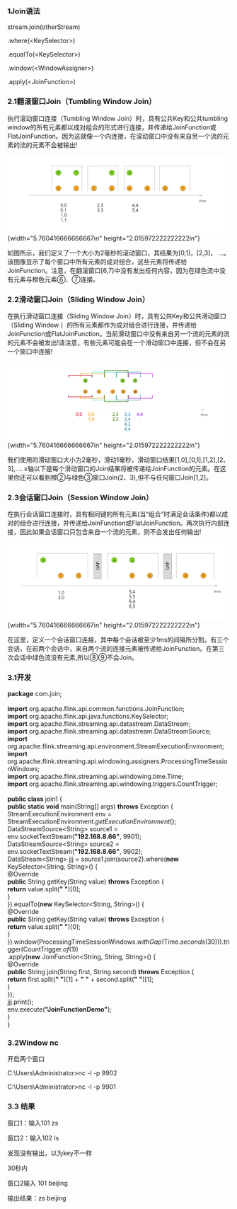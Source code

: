 ### 1Join语法

stream.join(otherStream)

.where(&lt;KeySelector&gt;)

.equalTo(&lt;KeySelector&gt;)

.window(&lt;WindowAssigner&gt;)

.apply(&lt;JoinFunction&gt;)

### 2.1翻滚窗口Join（Tumbling Window Join）

执行滚动窗口连接（Tumbling Window Join）时，具有公共Key和公共tumbling
window的所有元素都以成对组合的形式进行连接，并传递给JoinFunction或FlatJoinFunction。因为这就像一个内连接，在滚动窗口中没有来自另一个流的元素的流的元素不会被输出!

![a](media/image1.png){width="5.760416666666667in"
height="2.015972222222222in"}

如图所示，我们定义了一个大小为2毫秒的滚动窗口，其结果为\[0,1\]，\[2,3\]，
...。该图像显示了每个窗口中所有元素的成对组合，这些元素将传递给JoinFunction。注意，在翻滚窗口\[6,7\]中没有发出任何内容，因为在绿色流中没有元素与橙色元素⑥、⑦连接。

### 2.2滑动窗口Join（Sliding Window Join）

在执行滑动窗口连接（Sliding Window
Join）时，具有公共Key和公共滑动窗口（Sliding Window
）的所有元素都作为成对组合进行连接，并传递给JoinFunction或FlatJoinFunction。当前滑动窗口中没有来自另一个流的元素的流的元素不会被发出!请注意，有些元素可能会在一个滑动窗口中连接，但不会在另一个窗口中连接!

![a](media/image2.png){width="5.760416666666667in"
height="2.015972222222222in"}

我们使用的滑动窗口大小为2毫秒，滑动1毫秒，滑动窗口结果\[1,0\],\[0,1\],\[1,2\],\[2、3\],....
x轴以下是每个滑动窗口的Join结果将被传递给JoinFunction的元素。在这里你还可以看到橙②与绿色③窗口Join(2、3),但不与任何窗口Join\[1,2\]。

### 2.3会话窗口Join（Session Window Join）

在执行会话窗口连接时，具有相同键的所有元素(当“组合”时满足会话条件)都以成对的组合进行连接，并传递给JoinFunction或FlatJoinFunction。再次执行内部连接，因此如果会话窗口只包含来自一个流的元素，则不会发出任何输出!

![a](media/image3.png){width="5.760416666666667in"
height="2.015972222222222in"}

在这里，定义一个会话窗口连接，其中每个会话被至少1ms的间隔所分割。有三个会话，在前两个会话中，来自两个流的连接元素被传递给JoinFunction。在第三次会话中绿色流没有元素,所以⑧⑨不会Join。

### 3.1开发

**package** com.join;\
\
**import** org.apache.flink.api.common.functions.JoinFunction;\
**import** org.apache.flink.api.java.functions.KeySelector;\
**import** org.apache.flink.streaming.api.datastream.DataStream;\
**import** org.apache.flink.streaming.api.datastream.DataStreamSource;\
**import**
org.apache.flink.streaming.api.environment.StreamExecutionEnvironment;\
**import**
org.apache.flink.streaming.api.windowing.assigners.ProcessingTimeSessionWindows;\
**import** org.apache.flink.streaming.api.windowing.time.Time;\
**import**
org.apache.flink.streaming.api.windowing.triggers.CountTrigger;\
\
**public class** join1 {\
**public static void** main(String\[\] args) **throws** Exception {\
StreamExecutionEnvironment env =
StreamExecutionEnvironment.*getExecutionEnvironment*();\
DataStreamSource&lt;String&gt; source1 =
env.socketTextStream(**"192.168.8.66"**, 9901);\
DataStreamSource&lt;String&gt; source2 =
env.socketTextStream(**"192.168.8.66"**, 9902);\
DataStream&lt;String&gt; jjj = source1.join(source2).where(**new**
KeySelector&lt;String, String&gt;() {\
@Override\
**public** String getKey(String value) **throws** Exception {\
**return** value.split(**" "**)\[0\];\
}\
}).equalTo(**new** KeySelector&lt;String, String&gt;() {\
@Override\
**public** String getKey(String value) **throws** Exception {\
**return** value.split(**" "**)\[0\];\
}\
}).window(ProcessingTimeSessionWindows.*withGap*(Time.*seconds*(30))).trigger(CountTrigger.*of*(1))\
.apply(**new** JoinFunction&lt;String, String, String&gt;() {\
@Override\
**public** String join(String first, String second) **throws** Exception
{\
**return** first.split(**" "**)\[1\] + **" "** + second.split(**"
"**)\[1\];\
}\
});\
jjj.print();\
env.execute(**"JoinFunctionDemo"**);\
}\
}

### 3.2Window nc

开启两个窗口

C:\\Users\\Administrator&gt;nc -l -p 9902

C:\\Users\\Administrator&gt;nc -l -p 9901

### 3.3 结果

窗口1：输入101 zs

窗口2：输入102 ls

发现没有输出，以为key不一样

30秒内

窗口2输入 101 beijing

输出结果：zs beijing
